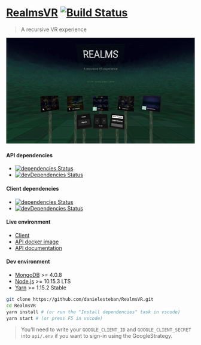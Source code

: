 [RealmsVR](https://realmsvr.gatunes.com/)
[![Build Status](https://travis-ci.org/danielesteban/RealmsVR.svg?branch=master)](https://travis-ci.org/danielesteban/RealmsVR)
===

> A recursive VR experience

[![screenshot](client/src/screenshot.jpg)](https://realmsvr.gatunes.com/)

#### API dependencies
 * [![dependencies Status](https://david-dm.org/danielesteban/RealmsVR/status.svg?path=api)](https://david-dm.org/danielesteban/RealmsVR?path=api)
 * [![devDependencies Status](https://david-dm.org/danielesteban/RealmsVR/dev-status.svg?path=api)](https://david-dm.org/danielesteban/RealmsVR?path=api&type=dev)

#### Client dependencies
 * [![dependencies Status](https://david-dm.org/danielesteban/RealmsVR/status.svg?path=client)](https://david-dm.org/danielesteban/RealmsVR?path=client)
 * [![devDependencies Status](https://david-dm.org/danielesteban/RealmsVR/dev-status.svg?path=client)](https://david-dm.org/danielesteban/RealmsVR?path=client&type=dev)

#### Live environment

 * [Client](https://realmsvr.gatunes.com/)
 * [API docker image](https://hub.docker.com/r/danigatunes/realmsvr_api)
 * [API documentation](https://projects.gatunes.com/realmsvr/doc/)

#### Dev environment

 * [MongoDB](https://www.mongodb.com/download-center/community) >= 4.0.8
 * [Node.js](https://nodejs.org/en/download/) >= 10.15.3 LTS
 * [Yarn](https://yarnpkg.com/en/docs/install) >= 1.15.2 Stable

```bash
git clone https://github.com/danielesteban/RealmsVR.git
cd RealmsVR
yarn install # (or run the "Install dependencies" task in vscode)
yarn start # (or press F5 in vscode)
```

> You'll need to write your `GOOGLE_CLIENT_ID` and `GOOGLE_CLIENT_SECRET` into `api/.env` if you want to sign-in using the GoogleStrategy.
